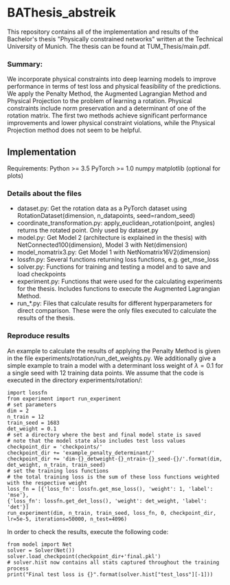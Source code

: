# BAThesis_abstreik

This repository contains all of the implementation and results of the Bachelor's thesis "Physically constrained networks" written at the Technical University of Munich. The thesis can be found at TUM_Thesis/main.pdf.

### Summary:
We incorporate physical constraints into deep learning models to improve performance in terms of test loss and physical feasibility of the predictions. We apply the Penalty Method, the Augmented Lagrangian Method and Physical Projection to the problem of learning a rotation. Physical constraints include norm preservation and a determinant of one of the rotation matrix. The first two methods achieve significant performance improvements and lower physical constraint violations, while the Physical Projection method does not seem to be helpful.

## Implementation

Requirements:
Python >= 3.5
PyTorch >= 1.0
numpy
matplotlib (optional for plots)

### Details about the files
- dataset.py: Get the rotation data as a PyTorch dataset using RotationDataset(dimension, n_datapoints, seed=random_seed)
- coordinate_transformation.py: apply_euclidean_rotation(point, angles) returns the rotated point. Only used by dataset.py
- model.py: Get Model 2 (architecture is explained in the thesis) with NetConnected100(dimension), Model 3 with Net(dimension)
- model_nomatrix3.py: Get Model 1 with NetNomatrix16V2(dimension)
- lossfn.py: Several functions returning loss functions, e.g. get_mse_loss
- solver.py: Functions for training and testing a model and to save and load checkpoints
- experiment.py: Functions that were used for the calculating experiments for the thesis. Includes functions to execute the Augmented Lagrangian Method.
- run_*.py: Files that calculate results for different hyperparameters for direct comparison. These were the only files executed to calculate the results of the thesis.

### Reproduce results
An example to calculate the results of applying the Penalty Method is given in the file experiments/rotation/run_det_weights.py. We additionally give a simple example to train a model with a determinant loss weight of $\lambda = 0.1$ for a single seed with 12 training data points. We assume that the code is executed in the directory experiments/rotation/:
```
import lossfn
from experiment import run_experiment
# set parameters
dim = 2
n_train = 12
train_seed = 1683
det_weight = 0.1
# set a directory where the best and final model state is saved
# note that the model state also includes test loss values
checkpoint_dir = 'checkpoints/'
checkpoint_dir += 'example_penalty_determinant/'
checkpoint_dir += 'dim-{}_detweight-{}_ntrain-{}_seed-{}/'.format(dim, det_weight, n_train, train_seed)
# set the training loss functions
# the total training loss is the sum of these loss functions weighted with the respective weight
loss_fn = [{'loss_fn': lossfn.get_mse_loss(), 'weight': 1, 'label': 'mse'},
{'loss_fn': lossfn.get_det_loss(), 'weight': det_weight, 'label': 'det'}]
run_experiment(dim, n_train, train_seed, loss_fn, 0, checkpoint_dir, lr=5e-5, iterations=50000, n_test=4096)
```
In order to check the results, execute the following code:
```
from model import Net
solver = Solver(Net())
solver.load_checkpoint(checkpoint_dir+'final.pkl')
# solver.hist now contains all stats captured throughout the training process
print("Final test loss is {}".format(solver.hist["test_loss"][-1]))
```

